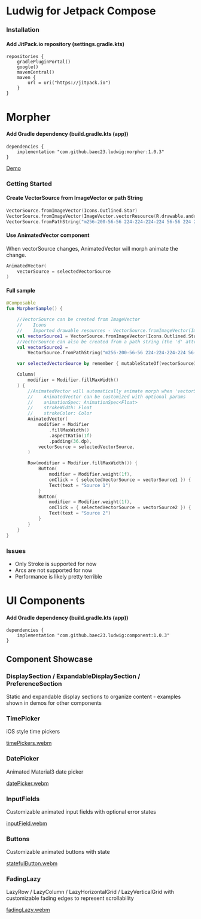 # Ludwig for Jetpack Compose
### Installation
#### Add JitPack.io repository (settings.gradle.kts)
```
repositories {
    gradlePluginPortal()
    google()
    mavenCentral()
    maven {
        url = uri("https://jitpack.io")
    }
}
```

# Morpher
#### Add Gradle dependency (build.gradle.kts (app))
```
dependencies {
    implementation "com.github.baec23.ludwig:morpher:1.0.3"
}
```
[Demo](https://github.com/baec23/ludwig/assets/65561206/a9e49756-aa94-4657-b39c-e48ffb726202)

### Getting Started
#### Create VectorSource from ImageVector or path String
```kotlin
VectorSource.fromImageVector(Icons.Outlined.Star)
VectorSource.fromImageVector(ImageVector.vectorResource(R.drawable.androidlogo))
VectorSource.fromPathString("m256-200-56-56 224-224-224-224 56-56 224 224 224-224 56 56-224 224 224 224-56 56-224-224-224 224Z")
```
#### Use AnimatedVector component
When vectorSource changes, AnimatedVector will morph animate the change.
```kotlin
AnimatedVector(
    vectorSource = selectedVectorSource
)
```
#### Full sample
```kotlin
@Composable
fun MorpherSample() {

    //VectorSource can be created from ImageVector
    //    Icons
    //    Imported drawable resources - VectorSource.fromImageVector(ImageVector.vectorResource(R.drawable.imported_vector))
    val vectorSource1 = VectorSource.fromImageVector(Icons.Outlined.Star)
    //VectorSource can also be created from a path string (the 'd' attribute of a <path> element)
    val vectorSource2 =
        VectorSource.fromPathString("m256-200-56-56 224-224-224-224 56-56 224 224 224-224 56 56-224 224 224 224-56 56-224-224-224 224Z")

    var selectedVectorSource by remember { mutableStateOf(vectorSource1) }

    Column(
        modifier = Modifier.fillMaxWidth()
    ) {
        //AnimatedVector will automatically animate morph when 'vectorSource' changes
        //    AnimatedVector can be customized with optional params
        //    animationSpec: AnimationSpec<Float>
        //    strokeWidth: Float
        //    strokeColor: Color
        AnimatedVector(
            modifier = Modifier
                .fillMaxWidth()
                .aspectRatio(1f)
                .padding(36.dp),
            vectorSource = selectedVectorSource,
        )

        Row(modifier = Modifier.fillMaxWidth()) {
            Button(
                modifier = Modifier.weight(1f),
                onClick = { selectedVectorSource = vectorSource1 }) {
                Text(text = "Source 1")
            }
            Button(
                modifier = Modifier.weight(1f),
                onClick = { selectedVectorSource = vectorSource2 }) {
                Text(text = "Source 2")
            }
        }
    }
}
```
### Issues
- Only Stroke is supported for now
- Arcs are not supported for now
- Performance is likely pretty terrible

# UI Components
#### Add Gradle dependency (build.gradle.kts (app))
```
dependencies {
    implementation "com.github.baec23.ludwig:component:1.0.3"
}
```
## Component Showcase
### DisplaySection / ExpandableDisplaySection / PreferenceSection
Static and expandable display sections to organize content - examples shown in demos for other components

### TimePicker
iOS style time pickers

[timePickers.webm](https://github.com/baec23/ludwig/assets/65561206/f4d11d3f-1545-4ecb-8fa1-aac4c2554cc1)

### DatePicker
Animated Material3 date picker

[datePicker.webm](https://github.com/baec23/ludwig/assets/65561206/869051f0-cf0a-4b8f-9127-e86e30c26557)

### InputFields
Customizable animated input fields with optional error states

[inputField.webm](https://github.com/baec23/ludwig/assets/65561206/769c1a66-49b7-4f12-918c-879080a45023)

### Buttons
Customizable animated buttons with state

[statefulButton.webm](https://github.com/baec23/ludwig/assets/65561206/ed701dd8-7070-4f72-96ec-e9ffd4c2fac3)

### FadingLazy
LazyRow / LazyColumn / LazyHorizontalGrid / LazyVerticalGrid with customizable fading edges to represent scrollability

[fadingLazy.webm](https://github.com/baec23/ludwig/assets/65561206/13d63f59-767f-4602-a882-b0a8e7f1a1e3)


